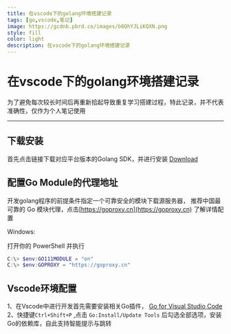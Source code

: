 ```yaml
---
title: 在vscode下的golang环境搭建记录
tags: [go,vscode,笔记]
image: https://gcdnb.pbrd.co/images/b6QhYJLiKQXN.png
style: fill
color: light
description: 在vscode下的golang环境搭建记录
---
```


# 在vscode下的golang环境搭建记录

为了避免每次较长时间后再重新拾起导致重复学习搭建过程，特此记录，并不代表准确性，仅作为个人笔记使用

---

## 下载安装
首先点击链接下载对应平台版本的Golang SDK，并进行安装
[Download](https://golang.google.cn/dl/)


## 配置Go Module的代理地址
开发golang程序的前提条件指定一个可靠安全的模块下载源服务器，
推荐中国最可靠的 Go 模块代理，点击[https://goproxy.cn](https://goproxy.cn) 了解详情配置

Windows:

打开你的 PowerShell 并执行

```PowerShell
C:\> $env:GO111MODULE = "on"
C:\> $env:GOPROXY = "https://goproxy.cn"
```

## Vscode环境配置


1、在Vscode中进行开发首先需要安装相关Go插件，
[Go for Visual Studio Code](https://marketplace.visualstudio.com/items?itemName=golang.go)
2、快捷键`Ctrl+Shift+P` ,点击 `Go:Install/Update Tools` 后勾选全部选项，安装Go的依赖库，自此支持智能提示与跳转




